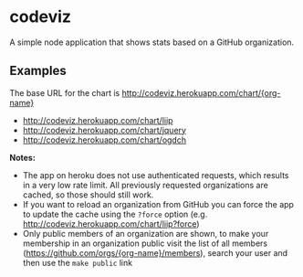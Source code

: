 codeviz
=======

A simple node application that shows stats based on a GitHub organization.

## Examples

The base URL for the chart is http://codeviz.herokuapp.com/chart/{org-name}

* http://codeviz.herokuapp.com/chart/liip
* http://codeviz.herokuapp.com/chart/jquery
* http://codeviz.herokuapp.com/chart/ogdch


**Notes:** 

* The app on heroku does not use authenticated requests, which results in a very low rate limit. All previously requested organizations are cached, so those should still work.
* If you want to reload an organization from GitHub you can force the app to update the cache using the `?force` option (e.g. http://codeviz.herokuapp.com/chart/liip?force)
* Only public members of an organization are shown, to make your membership in an organization public visit the list of all members (https://github.com/orgs/{org-name}/members), search your user and then use the `make public` link
